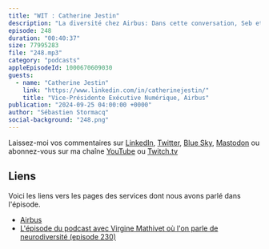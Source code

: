 ```yaml
---
title: "WIT : Catherine Jestin"
description: "La diversité chez Airbus: Dans cette conversation, Seb et Catherine Gestin, Vice-Présidente chez Airbus, discutent de l'importance de la diversité et de l'inclusion dans l'industrie technologique, en particulier au sein d'Airbus.\nCatherine partage son parcours, passant d'un background en affaires à un rôle de leadership dans une entreprise technologique, soulignant la nécessité de perspectives diverses pour favoriser l'innovation. Ils explorent les différentes initiatives mises en place par Airbus pour améliorer la diversité de genre, l'inclusion culturelle et le soutien aux personnes en situation de handicap. Catherine souligne l'impact positif de ces efforts sur la créativité des équipes, les performances de l'entreprise et la rétention des employés, tout en reconnaissant les défis persistants et les différences culturelles dans la promotion de la diversité dans différentes régions."
episode: 248
duration: "00:40:37"
size: 77995283
file: "248.mp3"
category: "podcasts"
appleEpisodeId: 1000670609030
guests:
  - name: "Catherine Jestin"
    link: "https://www.linkedin.com/in/catherinejestin/"
    title: "Vice-Présidente Exécutive Numérique, Airbus"
publication: "2024-09-25 04:00:00 +0000"
author: "Sébastien Stormacq"
social-background: "248.png"
---
```


Laissez-moi vos commentaires sur [LinkedIn](https://www.linkedin.com/in/sebastienstormacq/), [Twitter](https://twitter.com/sebsto), [Blue Sky](https://bsky.app/profile/sebsto.bsky.social), [Mastodon](https://awscommunity.social/@sebsto) ou abonnez-vous sur ma chaîne [YouTube](https://www.youtube.com/sebsto) ou [Twitch.tv](https://www.twitch.tv/sebAWS)

## Liens

Voici les liens vers les pages des services dont nous avons parlé dans l'épisode.

- [Airbus](https://www.airbus.com/fr)
- [L'épisode du podcast avec Virgine Mathivet où l'on parle de neurodiversité (episode 230)](https://francais.podcast.go-aws.com/web/podcasts/episode_230/index.html)
